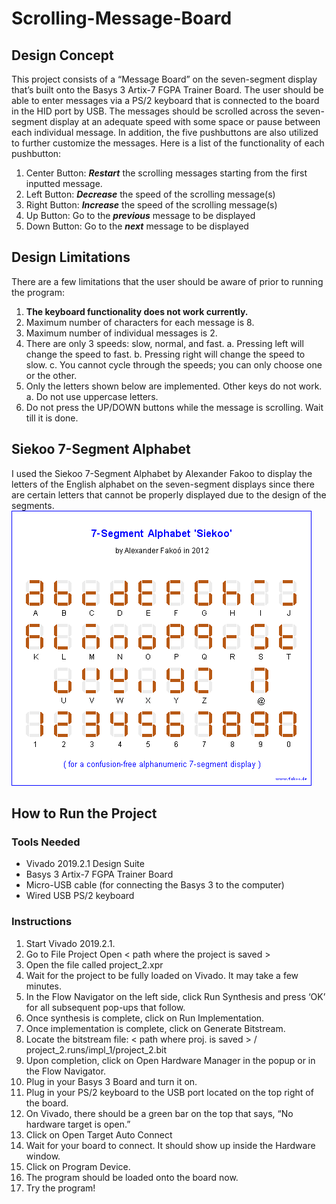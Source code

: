 # Scrolling-Message-Board
## Design Concept

This project consists of a “Message Board” on the seven-segment display that’s built onto the Basys 3 Artix-7 FGPA Trainer Board. The user should be able to enter messages via a PS/2 keyboard that is connected to the board in the HID port by USB. The messages should be scrolled across the seven-segment display at an adequate speed with some space or pause between each individual message. In addition, the five pushbuttons are also utilized to further customize the messages. Here is a list of the functionality of each pushbutton:
  1. Center Button: **_Restart_** the scrolling messages starting from the first inputted message.
  2. Left Button: **_Decrease_** the speed of the scrolling message(s)
  3. Right Button: **_Increase_** the speed of the scrolling message(s)
  4. Up Button: Go to the **_previous_** message to be displayed
  5. Down Button: Go to the **_next_** message to be displayed

## Design Limitations
There are a few limitations that the user should be aware of prior to running the program:
1. **The keyboard functionality does not work currently.** 
2. Maximum number of characters for each message is 8.
3. Maximum number of individual messages is 2.
4. There are only 3 speeds: slow, normal, and fast.
a. Pressing left will change the speed to fast.
b. Pressing right will change the speed to slow.
c. You cannot cycle through the speeds; you can only choose one or the other.
5. Only the letters shown below are implemented. Other keys do not work.
a. Do not use uppercase letters.
6. Do not press the UP/DOWN buttons while the message is scrolling. Wait till it is done.

## Siekoo 7-Segment Alphabet
I used the Siekoo 7-Segment Alphabet by Alexander Fakoo to display the letters of the English alphabet on the seven-segment displays since there are certain letters that cannot be properly displayed due to the design of the segments.
![alt text](https://github.com/dgao17/Scrolling-Message-Board/blob/master/Siekoo-Alphabet.gif)

## How to Run the Project
### Tools Needed ###
  * Vivado 2019.2.1 Design Suite
  * Basys 3 Artix-7 FGPA Trainer Board
  * Micro-USB cable (for connecting the Basys 3 to the computer)
  * Wired USB PS/2 keyboard
  
### Instructions ###
  1. Start Vivado 2019.2.1.
  2. Go to File Project Open < path where the project is saved >
  3. Open the file called project_2.xpr
  4. Wait for the project to be fully loaded on Vivado. It may take a few minutes.
  5. In the Flow Navigator on the left side, click Run Synthesis and press ‘OK’ for all subsequent pop-ups that follow.
  6. Once synthesis is complete, click on Run Implementation.
  7. Once implementation is complete, click on Generate Bitstream.
  8. Locate the bitstream file: < path where proj. is saved > / project_2.runs/impl_1/project_2.bit
  9. Upon completion, click on Open Hardware Manager in the popup or in the Flow Navigator.
  10. Plug in your Basys 3 Board and turn it on.
  11. Plug in your PS/2 keyboard to the USB port located on the top right of the board.
  12. On Vivado, there should be a green bar on the top that says, “No hardware target is open.”
  13. Click on Open Target Auto Connect
  14. Wait for your board to connect. It should show up inside the Hardware window.
  15. Click on Program Device.
  16. The program should be loaded onto the board now.
  17. Try the program!
